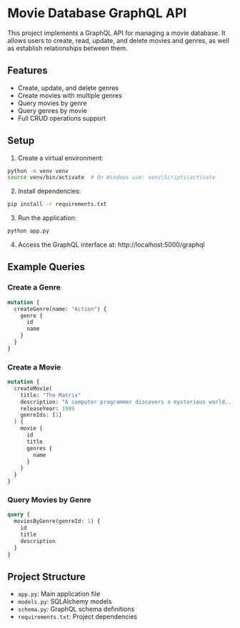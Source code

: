 # Movie Database GraphQL API

This project implements a GraphQL API for managing a movie database. It allows users to create, read, update, and delete movies and genres, as well as establish relationships between them.

## Features

- Create, update, and delete genres
- Create movies with multiple genres
- Query movies by genre
- Query genres by movie
- Full CRUD operations support

## Setup

1. Create a virtual environment:
```bash
python -m venv venv
source venv/bin/activate  # On Windows use: venv\Scripts\activate
```

2. Install dependencies:
```bash
pip install -r requirements.txt
```

3. Run the application:
```bash
python app.py
```

4. Access the GraphQL interface at: http://localhost:5000/graphql

## Example Queries

### Create a Genre
```graphql
mutation {
  createGenre(name: "Action") {
    genre {
      id
      name
    }
  }
}
```

### Create a Movie
```graphql
mutation {
  createMovie(
    title: "The Matrix"
    description: "A computer programmer discovers a mysterious world..."
    releaseYear: 1999
    genreIds: [1]
  ) {
    movie {
      id
      title
      genres {
        name
      }
    }
  }
}
```

### Query Movies by Genre
```graphql
query {
  moviesByGenre(genreId: 1) {
    id
    title
    description
  }
}
```

## Project Structure

- `app.py`: Main application file
- `models.py`: SQLAlchemy models
- `schema.py`: GraphQL schema definitions
- `requirements.txt`: Project dependencies
